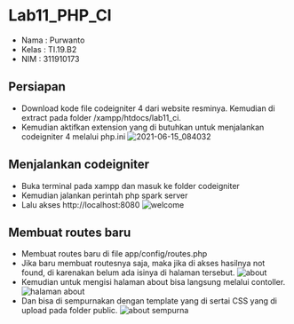 # Lab11_PHP_CI

- Nama : Purwanto
- Kelas : TI.19.B2
- NIM : 311910173

## Persiapan
- Download kode file codeigniter 4 dari website resminya. Kemudian di extract pada folder /xampp/htdocs/lab11_ci.
- Kemudian aktifkan extension yang di butuhkan untuk menjalankan codeigniter 4 melalui php.ini
![2021-06-15_084032](https://user-images.githubusercontent.com/50513551/121985469-fc947480-cdbe-11eb-804f-602f572667e5.png)

## Menjalankan codeigniter
- Buka terminal pada xampp dan masuk ke folder codeigniter
- Kemudian jalankan perintah php spark server
- Lalu akses http://localhost:8080
![welcome](https://user-images.githubusercontent.com/50513551/121985580-382f3e80-cdbf-11eb-8479-7ee77dd36e57.png)

## Membuat routes baru
- Membuat routes baru di file app/config/routes.php
- Jika baru membuat routesnya saja, maka jika di akses hasilnya not found, di karenakan belum ada isinya di halaman tersebut.
![about](https://user-images.githubusercontent.com/50513551/121985884-cacfdd80-cdbf-11eb-8218-d5a237543269.png)
- Kemudian untuk mengisi halaman about bisa langsung melalui contoller.
![halaman about](https://user-images.githubusercontent.com/50513551/121985940-e3d88e80-cdbf-11eb-8af5-0bcbd8026c79.png)
- Dan bisa di sempurnakan dengan template yang di sertai CSS yang di upload pada folder public.
![about sempurna](https://user-images.githubusercontent.com/50513551/121985984-f5ba3180-cdbf-11eb-9fee-c3bddad64c62.png)
